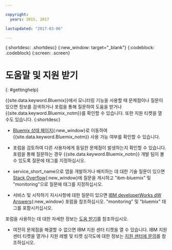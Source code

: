 ```yaml
---

copyright:
  years: 2015, 2017

lastupdated: "2017-03-06"

---
```



{:shortdesc: .shortdesc}
{:new_window: target="_blank"}
{:codeblock: .codeblock}
{:screen: .screen}


# 도움말 및 지원 받기
{: #gettinghelp}

{{site.data.keyword.Bluemix}}에서 모니터링 기능을 사용할 때 문제점이나 질문이 있으면 정보를 검색하거나 포럼을 통해 질문하여 도움을 받거나 {{site.data.keyword.Bluemix_notm}}를 확인할 수 있습니다. 또한 지원 티켓을 열 수도 있습니다.
{:shortdesc}

* [Bluemix 상태 페이지](https://developer.ibm.com/bluemix/support/#status){:new_window}로 이동하여 {{site.data.keyword.Bluemix_notm}} 사용 가능 여부를 확인할 수 있습니다.

* 포럼을 검토하여 다른 사용자에게 동일한 문제점이 발생하는지 확인할 수 있습니다. 포럼을 통해 질문하는 경우 {{site.data.keyword.Bluemix_notm}} 개발 팀이 볼 수 있도록 질문에 태그를 지정하십시오.
<!--Insert the appropriate Stack Overflow tag for your service for <service_keyword> in URL and text below:  -->
  * service_short_name으로 앱을 개발하거나 배치하는 데 대한 기술 질문이 있으면 [Stack Overflow](http://stackoverflow.com/search?q=monitoring+ibm-bluemix){:new_window}에 질문을 게시하고 "ibm-bluemix" 및 "monitoring"으로 질문에 태그를 지정하십시오.
<!--Insert the appropriate dW Answers tag for your service for <service_keyword> in URL below:  -->
  * 서비스 및 시작하기 지시사항에 대한 질문이 있으면 [IBM developerWorks dW Answers](https://developer.ibm.com/answers/topics/monitoring/?smartspace=bluemix){:new_window} 포럼을 참조하십시오. "monitoring" 및 "bluemix" 태그를 포함시키십시오. 

포럼을 사용하는 데 대한 자세한 정보는 [도움 받기](https://www.{DomainName}/docs/support/index.html#getting-help)를 참조하십시오.

* 여전히 문제점을 해결할 수 없으면 IBM 지원 센터 티켓을 열 수 있습니다. IBM 지원 센터 티켓을 열거나 지원 레벨 및 티켓 심각도에 대한 정보는 [지원 센터에 문의](https://www.{DomainName}/docs/support/index.html#contacting-support)를 참조하십시오.

